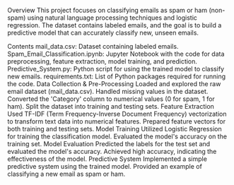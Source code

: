 Overview
This project focuses on classifying emails as spam or ham (non-spam) using natural language processing techniques and logistic regression. The dataset contains labeled emails, and the goal is to build a predictive model that can accurately classify new, unseen emails.

Contents
mail_data.csv: Dataset containing labeled emails.
Spam_Email_Classification.ipynb: Jupyter Notebook with the code for data preprocessing, feature extraction, model training, and prediction.
Predictive_System.py: Python script for using the trained model to classify new emails.
requirements.txt: List of Python packages required for running the code.
Data Collection & Pre-Processing
Loaded and explored the raw email dataset (mail_data.csv).
Handled missing values in the dataset.
Converted the 'Category' column to numerical values (0 for spam, 1 for ham).
Split the dataset into training and testing sets.
Feature Extraction
Used TF-IDF (Term Frequency-Inverse Document Frequency) vectorization to transform text data into numerical features.
Prepared feature vectors for both training and testing sets.
Model Training
Utilized Logistic Regression for training the classification model.
Evaluated the model's accuracy on the training set.
Model Evaluation
Predicted the labels for the test set and evaluated the model's accuracy.
Achieved high accuracy, indicating the effectiveness of the model.
Predictive System
Implemented a simple predictive system using the trained model.
Provided an example of classifying a new email as spam or ham.
